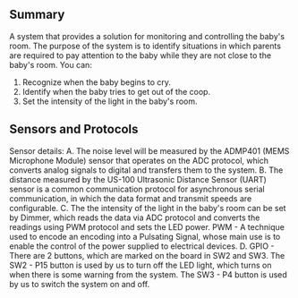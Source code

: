 ## Summary

A system that provides a solution for monitoring and controlling the baby's room.
The purpose of the system is to identify situations in which parents are required to pay attention to the baby while they are not close to the baby's room.
You can:
1. Recognize when the baby begins to cry.
2. Identify when the baby tries to get out of the coop.
3. Set the intensity of the light in the baby's room.

## Sensors and Protocols

Sensor details:
A. The noise level will be measured by the ADMP401 (MEMS Microphone Module) sensor that operates on the ADC protocol, 
   which converts analog signals to digital and transfers them to the system.
B. The distance measured by the US-100 Ultrasonic Distance Sensor (UART) 
   sensor is a common communication protocol for asynchronous serial communication, in which the data format and transmit speeds are          configurable.
C. The the intensity of the light in the baby's room can be set by Dimmer, 
   which reads the data via ADC protocol and converts the readings using PWM protocol and sets the LED power.
   PWM - A technique used to encode an encoding into a Pulsating Signal, 
   whose main use is to enable the control of the power supplied to electrical devices.
D. GPIO - There are 2 buttons, which are marked on the board in SW2 and SW3.
   The SW2 - P15 button is used by us to turn off the LED light, which turns on when there is some warning from the system.
   The SW3 - P4 button is used by us to switch the system on and off.
